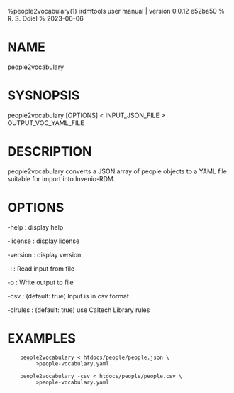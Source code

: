 %people2vocabulary(1) irdmtools user manual | version 0.0.12 e52ba50
% R. S. Doiel
% 2023-06-06

# NAME

people2vocabulary

# SYSNOPSIS

people2vocabulary [OPTIONS] < INPUT_JSON_FILE > OUTPUT_VOC_YAML_FILE

# DESCRIPTION

people2vocabulary converts a JSON array of people objects to a YAML
file suitable for import into Invenio-RDM.

# OPTIONS

-help
: display help

-license
: display license

-version
: display version

-i
: Read input from file

-o
: Write output to file

-csv
: (default: true) Input is in csv format

-clrules
: (default: true) use Caltech Library rules

# EXAMPLES

~~~shell
    people2vocabulary < htdocs/people/people.json \
	     >people-vocabulary.yaml

	people2vocabulary -csv < htdocs/people/people.csv \
	     >people-vocabulary.yaml
~~~



